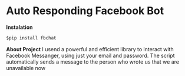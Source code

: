 # Auto Responding Facebook Bot

**Instalation**

```python
$pip install fbchat
```

**About Project**
I usend a powerful and efficient library to interact with Facebook Messanger, using just your email and password.
The script automatically sends a message to the person who wrote us that we are unavailable now
